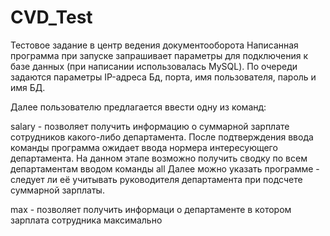 # CVD_Test
Тестовое задание в центр ведения документооборота
Написанная программа при запуске запрашивает параметры для подключения к базе данных (при написании использовалась MySQL). По очереди задаются параметры IP-адреса Бд, порта, имя пользователя, пароль и имя БД.

Далее пользователю предлагается ввести одну из команд:

salary - позволяет получить информацию о суммарной зарплате сотрудников какого-либо департамента.
  После подтверждения ввода команды программа ожидает ввода нормера интересующего департамента. На данном этапе возможно получить сводку по всем департаментам вводом команды all
  Далее можно указать программе - следует ли её учитывать руководителя департамента при подсчете суммарной зарплаты.
  
max - позволяет получить информаци о департаменте в котором зарплата сотрудника максимально

  

